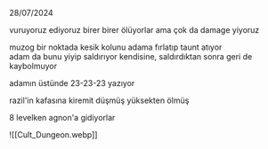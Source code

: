 28/07/2024  
  
vuruyoruz ediyoruz birer birer ölüyorlar ama çok da damage yiyoruz  
  
muzog bir noktada kesik kolunu adama fırlatıp taunt atıyor  
adam da bunu yiyip saldırıyor kendisine, saldırdıktan sonra geri de kaybolmuyor  
  
adamın üstünde 23-23-23 yazıyor  
  
  
  
  
  
  
razil'in kafasına kiremit düşmüş yüksekten ölmüş  
  
8 levelken agnon'a gidiyorlar  
  
![[Cult_Dungeon.webp]]